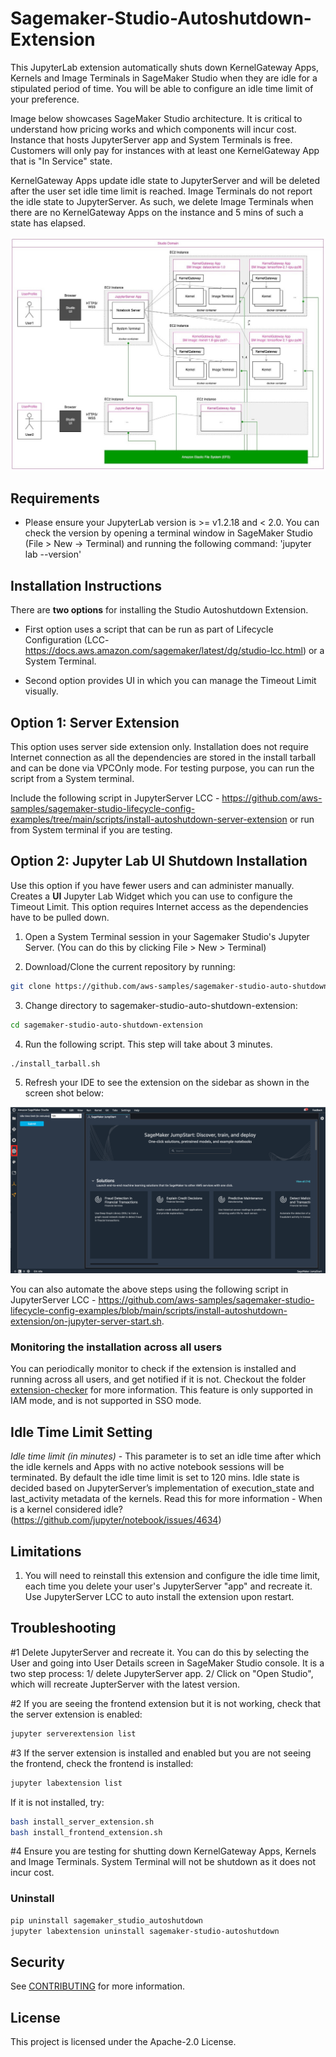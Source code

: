 # Sagemaker-Studio-Autoshutdown-Extension

This JupyterLab extension automatically shuts down KernelGateway Apps, Kernels and Image Terminals in SageMaker Studio when they are idle for a stipulated period of time. You will be able to configure an idle time limit of your preference. 

Image below showcases SageMaker Studio architecture. It is critical to understand how pricing works and which components will incur cost. Instance that hosts JupyterServer app and System Terminals is free. Customers will only pay for instances with at least one KernelGateway App that is "In Service" state.

KernelGateway Apps update idle state to JupyterServer and will be deleted after the user set idle time limit is reached. Image Terminals do not report the idle state to JupyterServer. As such, we delete Image Terminals when there are no KernelGateway Apps on the instance and 5 mins of such a state has elapsed.

<img src="Studio_arch.jpg">

## Requirements

* Please ensure your JupyterLab version is >= v1.2.18 and < 2.0. You can check the version by opening a terminal window in SageMaker Studio (File > New -> Terminal) and running the following command: 'jupyter lab --version'

## Installation Instructions

There are **two options** for installing the Studio Autoshutdown Extension. 

* First option uses a script that can be run as part of Lifecycle Configuration (LCC- https://docs.aws.amazon.com/sagemaker/latest/dg/studio-lcc.html) or a System Terminal. 

* Second option provides UI in which you can manage the Timeout Limit visually.  

## Option 1: Server Extension
This option uses server side extension only. Installation does not require Internet connection as all the dependencies are stored in the install tarball and can be done via VPCOnly mode. For testing purpose, you can run the script from a System terminal. 

Include the following script in JupyterServer LCC - https://github.com/aws-samples/sagemaker-studio-lifecycle-config-examples/tree/main/scripts/install-autoshutdown-server-extension or run from System terminal if you are testing.

## Option 2: Jupyter Lab UI Shutdown Installation
Use this option if you have fewer users and can administer manually. Creates a **UI** Jupyter Lab Widget which you can use to configure the Timeout Limit. This option requires Internet access as the dependencies have to be pulled down.

1. Open a System Terminal session in your Sagemaker Studio's Jupyter Server. (You can do this by clicking File > New > Terminal)

2. Download/Clone the current repository by running: 
```bash
git clone https://github.com/aws-samples/sagemaker-studio-auto-shutdown-extension.git
```
3. Change directory to sagemaker-studio-auto-shutdown-extension:
```bash
cd sagemaker-studio-auto-shutdown-extension
```
4. Run the following script. This step will take about 3 minutes.

```bash
./install_tarball.sh
```
5. Refresh your IDE to see the extension on the sidebar as shown in the screen shot below:

<img src="studio.png">

You can also automate the above steps using the following script in JupyterServer LCC - https://github.com/aws-samples/sagemaker-studio-lifecycle-config-examples/blob/main/scripts/install-autoshutdown-extension/on-jupyter-server-start.sh.

### Monitoring the installation across all users

You can periodically monitor to check if the extension is installed and running across all users, and get notified if it is not. Checkout the folder [extension-checker](extension-checker) for more information. This feature is only supported in IAM mode, and is not supported in SSO mode.


## Idle Time Limit Setting

*Idle time limit (in minutes)* - This parameter is to set an idle time after which the idle kernels and Apps with no active notebook sessions will be terminated. By default the idle time limit is set to 120 mins. Idle state is decided based on JupyterServer’s implementation of execution_state and last_activity metadata of the kernels. Read this for more information - When is a kernel considered idle? (https://github.com/jupyter/notebook/issues/4634)

## Limitations

1. You will need to reinstall this extension and configure the idle time limit, each time you delete your user's JupyterServer "app" and recreate it. Use JupyterServer LCC to auto install the extension upon restart.

## Troubleshooting

#1 Delete JupyterServer and recreate it. You can do this by selecting the User and going into User Details screen in SageMaker Studio console. It is a two step process: 1/ delete JupyterServer app. 2/ Click on "Open Studio", which will recreate JupterServer with the latest version.

#2 If you are seeing the frontend extension but it is not working, check
that the server extension is enabled:

```bash
jupyter serverextension list
```

#3 If the server extension is installed and enabled but you are not seeing
the frontend, check the frontend is installed:

```bash
jupyter labextension list
```

If it is not installed, try:

```bash
bash install_server_extension.sh
bash install_frontend_extension.sh

```
#4 Ensure you are testing for shutting down KernelGateway Apps, Kernels and Image Terminals. System Terminal will not be shutdown as it does not incur cost.

### Uninstall

```bash
pip uninstall sagemaker_studio_autoshutdown
jupyter labextension uninstall sagemaker-studio-autoshutdown
```

## Security

See [CONTRIBUTING](CONTRIBUTING.md#security-issue-notifications) for more information.

## License

This project is licensed under the Apache-2.0 License.
